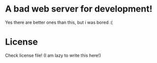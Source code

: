 # A bad web server for development!
Yes there are better ones than this, but i was bored :(

# License
Check license file! (I am lazy to write this here!)
